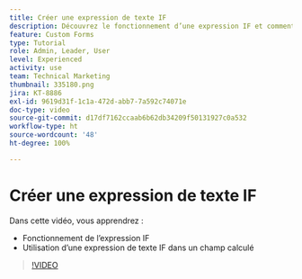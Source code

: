 ```yaml
---
title: Créer une expression de texte IF
description: Découvrez le fonctionnement d’une expression IF et comment l’utiliser dans un champ calculé dans  [!DNL Workfront].
feature: Custom Forms
type: Tutorial
role: Admin, Leader, User
level: Experienced
activity: use
team: Technical Marketing
thumbnail: 335180.png
jira: KT-8886
exl-id: 9619d31f-1c1a-472d-abb7-7a592c74071e
doc-type: video
source-git-commit: d17df7162ccaab6b62db34209f50131927c0a532
workflow-type: ht
source-wordcount: '48'
ht-degree: 100%

---
```


# Créer une expression de texte IF

Dans cette vidéo, vous apprendrez :

* Fonctionnement de l’expression IF
* Utilisation d’une expression de texte IF dans un champ calculé

>[!VIDEO](https://video.tv.adobe.com/v/3417103/?quality=12&learn=on&enablevpops&captions=fre_fr)
